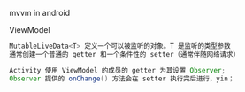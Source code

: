 mvvm in android



ViewModel

```java
MutableLiveData<T> 定义一个可以被监听的对象。T 是监听的类型参数
通常创建一个普通的 getter 和一个条件性的 setter（通常伴随网络请求）

Activity 使用 ViewModel 的成员的 getter 为其设置 Observer;
Observer 提供的 onChange() 方法会在 setter 执行完后进行，yin；


```















